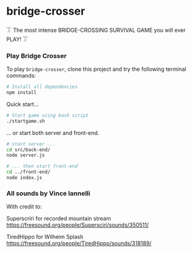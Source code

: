 # bridge-crosser

𓀠 The most intense BRIDGE-CROSSING SURVIVAL GAME you will ever PLAY! 𓀠

### Play Bridge Crosser

To play `bridge-crosser`, clone this project and try the following terminal commands:

```sh
# Install all dependencies
npm install
```

Quick start...

```sh
# Start game using bash script
./startgame.sh
```

... or start both server and front-end.

```sh
# start server ...
cd src/back-end/
node server.js

# ... then start front-end
cd ../front-end/
node index.js
```

### All sounds by Vince Iannelli

With credit to:

Superscriri for recorded mountain stream
https://freesound.org/people/Supersciri/sounds/350511/

TiredHippo for Wilheim Splash
https://freesound.org/people/TiredHippo/sounds/318189/
